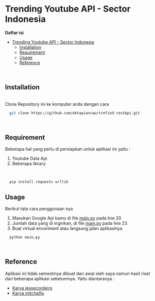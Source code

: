 # Trending Youtube API - Sector Indonesia

**Daftar isi**
- [Trending Youtube API - Sector Indonesia](#trending-youtube-api---sector-indonesia)
  - [Installation](#installation)
  - [Requirement](#requirement)
  - [Usage](#usage)
  - [Reference](#reference)

<br/>

## Installation
<br/>
  Clone Repository ini ke komputer anda dengan cara
<br/>

```sh
  git clone https://github.com/oktapiancaw/trefind-restApi.git
```
<br/>

## Requirement
  Beberapa hal yang perlu di persiapkan untuk aplikasi ini yaitu :

1. Youtube Data Api <br/>
2. Beberapa library
 <br/>

```sh
  pip install requests urllib
```

## Usage
Berikut tata cara penggunaan nya

1. Masukan Google Api kamu di file [main.py](main.py) pada line 20
2. Jumlah data yang di inginkan, di file [main.py](main.py) pada line 23
3. Buat virtual envoriment atau langsung jalan aplikasinya

```sh
  python main.py
```
<br/>

## Reference

Aplikasi ini tidak semestinya dibuat dari awal oleh saya namun hasil riset dari beberapa aplikasi sebelumnya. Yaitu diantaranya :

- [Karya jessecordeiro]('https://github.com/jessecordeiro/youtube-trending-videos-scraper')
- [Karya mitchelljy]('https://github.com/mitchelljy/Trending-YouTube-Scraper/blob/master/scraper.py)